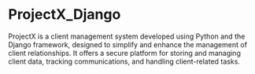 # ProjectX_Django
 ProjectX is a client management system developed using Python and the Django framework, designed to simplify and enhance the management of client relationships. It offers a secure platform for storing and managing client data, tracking communications, and handling client-related tasks.
